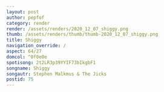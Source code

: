 ```yaml
---
layout: post
author: pepfof
category: render
render: /assets/renders/2020_12_07_shiggy.png
thumb: /assets/renders/thumb/thumb-2020_12_07_shiggy.png
title: Shiggy
navigation_override: /
aspect: 64/27
domcol: ^0f0e0e
spotisong: 2t2LR3p39YYIF73bIkgbF1
songname: Shiggy
songautr: Stephen Malkmus & The Jicks
postid: 75
---
```


<!--USER BEGIN 1-->

<!--USER END 1-->

<!--more-->
<!--USER BEGIN 2-->

<!--USER END 2-->

